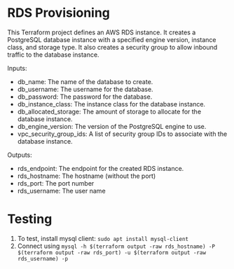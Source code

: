 # RDS Provisioning

This Terraform project defines an AWS RDS instance. It creates a PostgreSQL database instance with a specified engine version,
instance class, and storage type. It also creates a security group to allow inbound traffic to the database instance.

Inputs:
- db_name: The name of the database to create.
- db_username: The username for the database.
- db_password: The password for the database.
- db_instance_class: The instance class for the database instance.
- db_allocated_storage: The amount of storage to allocate for the database instance.
- db_engine_version: The version of the PostgreSQL engine to use.
- vpc_security_group_ids: A list of security group IDs to associate with the database instance.

Outputs:
- rds_endpoint: The endpoint for the created RDS instance.
- rds_hostname: The hostname (without the port)
- rds_port: The port number
- rds_username: The user name


# Testing
1. To test, install mysql client: `sudo apt install mysql-client`
2. Connect using `mysql -h $(terraform output -raw rds_hostname) -P $(terraform output -raw rds_port) -u $(terraform output -raw rds_username) -p`